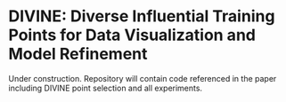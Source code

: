 # DIVINE: Diverse Influential Training Points for Data Visualization and Model Refinement

Under construction. Repository will contain code referenced in the paper including DIVINE point selection and all experiments.
